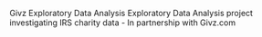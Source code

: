 Givz Exploratory Data Analysis
Exploratory Data Analysis project investigating IRS charity data - In partnership with Givz.com

